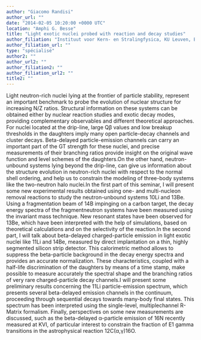 ```yaml
---
author: "Giacomo Randisi"
author_url: ""
date: "2014-02-05 10:20:00 +0000 UTC"
location: "Amphi G. Besse"
title: "Light exotic nuclei probed with reaction and decay studies"
author_filiation: "Instituut voor Kern- en Stralingfysica, KU Leuven, Belgium"
author_filiation_url: ""
type: "spécialisé"
author2: ""
author_url2: ""
author_filiation2: ""
author_filiation_url2: ""
title2: ""
---
```

Light neutron-rich nuclei lying at the frontier of particle stability, represent an important benchmark to probe the evolution of nuclear structure for increasing N/Z ratios. Structural information on these systems can be obtained either by nuclear reaction studies and exotic decay modes, providing complementary observables and different theoretical approaches. For nuclei located at the drip-line, large Qβ values and low breakup thresholds in the daughters imply many open particle-decay channels and cluster decays. Beta-delayed particle-emission channels can carry an important part of the GT strength for these nuclei, and precise measurements of their branching ratios provide insight on the original wave function and level schemes of the daughters.On the other hand, neutron-unbound systems lying beyond the drip-line, can give us information about the structure evolution in neutron-rich nuclei with respect to the normal shell ordering, and help us to constrain the modeling of three-body systems like the two-neutron halo nuclei.In the first part of this seminar, I will present some new experimental results obtained using one- and multi-nucleon removal reactions to study the neutron-unbound systems 10Li and 13Be. Using a fragmentation beam of 14B impinging on a carbon target, the decay energy spectra of the fragmentneutron systems have been measured using the invariant mass technique. New resonant states have been observed for 13Be, which have been interpreted with the help of simulations, based on theoretical calculations and on the selectivity of the reaction.In the second part, I will talk about beta-delayed charged-particle emission in light exotic nuclei like 11Li and 14Be, measured by direct implantation on a thin, highly segmented silicon strip detector. This calorimetric method allows to suppress the beta-particle background in the decay energy spectra and provides an accurate normalization. These characteristics, coupled with a half-life discrimination of the daughters by means of a time stamp, make possible to measure accurately the spectral shape and the branching ratios of very rare charged-particle decay channels.I will present some preliminary results concerning the 11Li particle-emission spectrum, which presents several beta-delayed emission channels in the continuum, proceeding through sequential decays towards many-body final states. This spectrum has been interpreted using the single-level, multiplechannel R-Matrix formalism. Finally, perspectives on some new measurements are discussed, such as the beta-delayed α-particle emission of 16N recently measured at KVI, of particular interest to constrain the fraction of E1 gamma transitions in the astrophysical reaction 12C(α,γ)16O.
